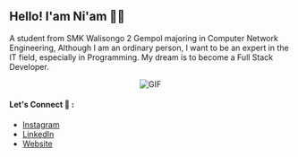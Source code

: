 ## Hello! I'am Ni'am 👋🏻
A student from SMK Walisongo 2 Gempol majoring in Computer Network Engineering, Although I am an ordinary person, I want to be an expert in the IT field, especially in Programming. My dream is to become a Full Stack Developer.

<p align="center">
<img src="https://media.giphy.com/media/3o6Zt481isNVuQI1l6/giphy.gif" alt="GIF">
</p>

#### Let's Connect 🔗 :
- <a href="https://instagram.com/sobahusn27">Instagram</a>
- <a href="https://linkedin.com/in/sobahusniam">LinkedIn</a>
- <a href="https://sobahusn.my.id">Website</a>
<!--
#### Tech Stack :
<p align="left">
  <img src="https://cdn.jsdelivr.net/gh/devicons/devicon/icons/html5/html5-original.svg" alt="HTML5" width="40" height="30"/>
  <img src="https://cdn.jsdelivr.net/gh/devicons/devicon/icons/css3/css3-original.svg" alt="CSS3" width="40" height="30"/>
  <img src="https://cdn.jsdelivr.net/gh/devicons/devicon/icons/javascript/javascript-original.svg" alt="JavaScript" width="40" height="30"/>
</p>
-->

